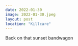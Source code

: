 ```yaml
---
date: 2022-01-30
image: 2022-01-30.jpeg
layout: post
location: "Killcare"
---
```


Back on that sunset bandwagon
